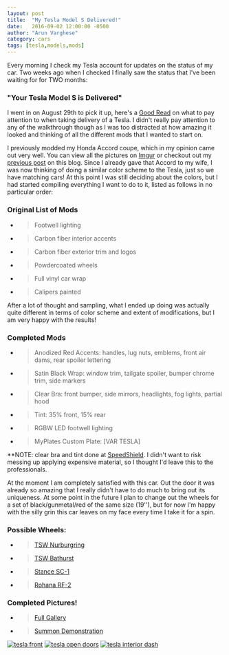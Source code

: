 ```yaml
---
layout: post
title:  "My Tesla Model S Delivered!"
date:   2016-09-02 12:00:00 -0500
author: "Arun Varghese"
category: cars
tags: [tesla,models,mods]
---
```


Every morning I check my Tesla account for updates on the status of my car. Two weeks ago when I checked I finally saw the status that I've been waiting for for TWO months: 

### "Your Tesla Model S is Delivered" 

I went in on August 29th to pick it up, here's a [Good Read](https://docs.google.com/document/d/1nlZhDYtCinX_Wkb9OST-QBzervVp5yABMVBS266Q3W4/pub) on what to pay attention to when taking delivery of a Tesla. I didn't really pay attention to any of the walkthrough though as I was too distracted at how amazing it looked and thinking of all the different mods that I wanted to start on.   

I previously modded my Honda Accord coupe, which in my opinion came out very well. You can view all the pictures on [Imgur](http://imgur.com/a/a9cnM) or checkout out my [previous post](http://localhost:4000/cars/2016/05/01/my-honda-accord.html) on this blog. Since I already gave that Accord to my wife, I was now thinking of doing a similar color scheme to the Tesla, just so we have matching cars! At this point I was still deciding about the colors, but I had started compiling everything I want to do to it, listed as follows in no particular order:

### Original List of Mods  

+ > Footwell lighting  
+ > Carbon fiber interior accents   
+ > Carbon fiber exterior trim and logos  
+ > Powdercoated wheels  
+ > Full vinyl car wrap  
+ > Calipers painted     
  
After a lot of thought and sampling, what I ended up doing was actually quite different in terms of color scheme and extent of modifications, but I am very happy with the results!  

### Completed Mods  

+ > Anodized Red Accents: handles, lug nuts, emblems, front air dams, rear spoiler lettering  
+ > Satin Black Wrap: window trim, tailgate spoiler, bumper chrome trim, side markers  
+ > Clear Bra: front bumper, side mirrors, headlights, fog lights, partial hood  
+ > Tint: 35% front, 15% rear  
+ > RGBW LED footwell lighting  
+ > MyPlates Custom Plate: [VAR TESLA]
  
**NOTE: clear bra and tint done at [SpeedShield](http://www.speedshieldusa.com/). I didn't want to risk messing up applying expensive material, so I thought I'd leave this to the professionals.  

At the moment I am completely satisfied with this car. Out the door it was already so amazing that I really didn't have to do much to bring out its uniqueness. At some point in the future I plan to change out the wheels for a set of black/gunmetal/red of the same size (19''), but for now I'm happy with the silly grin this car leaves on my face every time I take it for a spin. 

### Possible Wheels:
+ > [TSW Nurburgring](http://www.discounttiredirect.com/direct/findWheelDetail.do?bp=5-120&fl=&yr=2016&pc=65826&counter=4&wd=19&rw=8&vid=034122)
+ > [TSW Bathurst](http://www.discounttiredirect.com/direct/findWheelDetail.do?bp=5-120&fl=&yr=2016&pc=22134&counter=4&wd=19&rw=8.5&vid=034122)
+ > [Stance SC-1](http://www.stancewheels.com/wheels/sc-series--tailor-made/sc1-gloss-black-with-matte-brush-red)  
+ > [Rohana RF-2](http://rohanawheels.com/rohana-wheel/rf2/)  

### Completed Pictures!  
+ > [Full Gallery](http://imgur.com/a/OQU3b)  
+ > [Summon Demonstration](https://www.instagram.com/p/BKTvqazgDsM/?taken-by=var_arun)  

<div class="img-container">
	<a target="_blank" href="http://i.imgur.com/9RFeM0z"><img class="img-travel" src="http://i.imgur.com/9RFeM0zh.jpg" alt
	="tesla front"/></a>
	<a target="_blank" href="http://i.imgur.com/FPJiSll"><img class="img-travel" src="http://i.imgur.com/FPJiSllh.jpg" alt
	="tesla open doors"/></a>
	<a target="_blank" href="http://i.imgur.com/5TSqRdx"><img class="img-travel" src="http://i.imgur.com/5TSqRdxh.jpg" alt
	="tesla interior dash"/></a>
</div>
